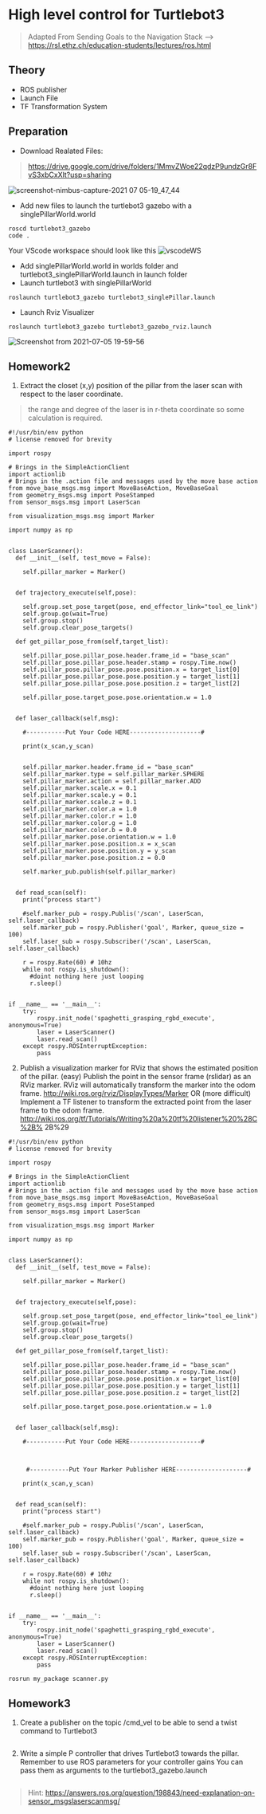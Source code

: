# High level control for Turtlebot3
>Adapted From Sending Goals to the Navigation Stack --> https://rsl.ethz.ch/education-students/lectures/ros.html

## Theory
- ROS publisher
- Launch File
- TF Transformation System 

## Preparation
- Download Realated Files:

>https://drive.google.com/drive/folders/1MmvZWoe22qdzP9undzGr8FvS3xbCxXlt?usp=sharing

![screenshot-nimbus-capture-2021 07 05-19_47_44](https://user-images.githubusercontent.com/55285546/124460196-06136a00-ddca-11eb-8175-d68e383f4b33.png)


- Add new files to launch the turtlebot3 gazebo with a singlePillarWorld.world

```
roscd turtlebot3_gazebo
code .
```
Your VScode workspace should look like this
![vscodeWS](https://user-images.githubusercontent.com/55285546/124456445-a87d1e80-ddc5-11eb-93b4-8b954f5297aa.png)

- Add singlePillarWorld.world in worlds folder and turtlebot3_singlePillarWorld.launch in launch folder
- Launch turtlebot3 with singlePillarWorld
```
roslaunch turtlebot3_gazebo turtlebot3_singlePillar.launch
```
- Launch Rviz Visualizer
```
roslaunch turtlebot3_gazebo turtlebot3_gazebo_rviz.launch
```
![Screenshot from 2021-07-05 19-59-56](https://user-images.githubusercontent.com/55285546/124461526-b6ce3900-ddcb-11eb-9660-f369954c9451.png)


## Homework2

1. Extract the closet (x,y) position of the pillar from the laser scan with respect to the laser coordinate.
>the range and degree of the laser is in r-theta coordinate so some calculation is required.
```
#!/usr/bin/env python
# license removed for brevity

import rospy

# Brings in the SimpleActionClient
import actionlib
# Brings in the .action file and messages used by the move base action
from move_base_msgs.msg import MoveBaseAction, MoveBaseGoal
from geometry_msgs.msg import PoseStamped
from sensor_msgs.msg import LaserScan

from visualization_msgs.msg import Marker

import numpy as np


class LaserScanner():
  def __init__(self, test_move = False):

    self.pillar_marker = Marker()


  def trajectory_execute(self,pose): 
      
    self.group.set_pose_target(pose, end_effector_link="tool_ee_link")
    self.group.go(wait=True)
    self.group.stop()
    self.group.clear_pose_targets()

  def get_pillar_pose_from(self,target_list):
    
    self.pillar_pose.pillar_pose.header.frame_id = "base_scan"
    self.pillar_pose.pillar_pose.header.stamp = rospy.Time.now()
    self.pillar_pose.pillar_pose.pose.position.x = target_list[0]
    self.pillar_pose.pillar_pose.pose.position.y = target_list[1]
    self.pillar_pose.pillar_pose.pose.position.z = target_list[2]

    self.pillar_pose.target_pose.pose.orientation.w = 1.0
    

  def laser_callback(self,msg): 
    
    #-----------Put Your Code HERE--------------------#
    
    print(x_scan,y_scan)
    
    
    self.pillar_marker.header.frame_id = "base_scan"
    self.pillar_marker.type = self.pillar_marker.SPHERE
    self.pillar_marker.action = self.pillar_marker.ADD
    self.pillar_marker.scale.x = 0.1
    self.pillar_marker.scale.y = 0.1
    self.pillar_marker.scale.z = 0.1
    self.pillar_marker.color.a = 1.0
    self.pillar_marker.color.r = 1.0
    self.pillar_marker.color.g = 1.0
    self.pillar_marker.color.b = 0.0
    self.pillar_marker.pose.orientation.w = 1.0
    self.pillar_marker.pose.position.x = x_scan
    self.pillar_marker.pose.position.y = y_scan 
    self.pillar_marker.pose.position.z = 0.0

    self.marker_pub.publish(self.pillar_marker)
    

  def read_scan(self):
    print("process start")

    #self.marker_pub = rospy.Publis('/scan', LaserScan, self.laser_callback)
    self.marker_pub = rospy.Publisher('goal', Marker, queue_size = 100)
    self.laser_sub = rospy.Subscriber('/scan', LaserScan, self.laser_callback)
    
    r = rospy.Rate(60) # 10hz 
    while not rospy.is_shutdown():
      #doint nothing here just looping
      r.sleep()
        

if __name__ == '__main__':
    try:
        rospy.init_node('spaghetti_grasping_rgbd_execute', anonymous=True)
        laser = LaserScanner()
        laser.read_scan()
    except rospy.ROSInterruptException:
        pass
```

2. Publish a visualization marker for RViz that shows the estimated position of the pillar.
(easy) Publish the point in the sensor frame (rslidar) as an RViz marker. RViz
will automatically transform the marker into the odom frame.
http://wiki.ros.org/rviz/DisplayTypes/Marker
OR
(more difficult) Implement a TF listener to transform the extracted point from
the laser frame to the odom frame.
http://wiki.ros.org/tf/Tutorials/Writing%20a%20tf%20listener%20%28C%2B%
2B%29
```
#!/usr/bin/env python
# license removed for brevity

import rospy

# Brings in the SimpleActionClient
import actionlib
# Brings in the .action file and messages used by the move base action
from move_base_msgs.msg import MoveBaseAction, MoveBaseGoal
from geometry_msgs.msg import PoseStamped
from sensor_msgs.msg import LaserScan

from visualization_msgs.msg import Marker

import numpy as np


class LaserScanner():
  def __init__(self, test_move = False):

    self.pillar_marker = Marker()


  def trajectory_execute(self,pose): 
      
    self.group.set_pose_target(pose, end_effector_link="tool_ee_link")
    self.group.go(wait=True)
    self.group.stop()
    self.group.clear_pose_targets()

  def get_pillar_pose_from(self,target_list):
    
    self.pillar_pose.pillar_pose.header.frame_id = "base_scan"
    self.pillar_pose.pillar_pose.header.stamp = rospy.Time.now()
    self.pillar_pose.pillar_pose.pose.position.x = target_list[0]
    self.pillar_pose.pillar_pose.pose.position.y = target_list[1]
    self.pillar_pose.pillar_pose.pose.position.z = target_list[2]

    self.pillar_pose.target_pose.pose.orientation.w = 1.0
    

  def laser_callback(self,msg): 
    
    #-----------Put Your Code HERE--------------------#
    
    
    
     #-----------Put Your Marker Publisher HERE--------------------#
    
    print(x_scan,y_scan)
    

  def read_scan(self):
    print("process start")

    #self.marker_pub = rospy.Publis('/scan', LaserScan, self.laser_callback)
    self.marker_pub = rospy.Publisher('goal', Marker, queue_size = 100)
    self.laser_sub = rospy.Subscriber('/scan', LaserScan, self.laser_callback)
    
    r = rospy.Rate(60) # 10hz 
    while not rospy.is_shutdown():
      #doint nothing here just looping
      r.sleep()
        

if __name__ == '__main__':
    try:
        rospy.init_node('spaghetti_grasping_rgbd_execute', anonymous=True)
        laser = LaserScanner()
        laser.read_scan()
    except rospy.ROSInterruptException:
        pass
```

```
rosrun my_package scanner.py
```
## Homework3


1. Create a publisher on the topic /cmd_vel to be able to send a twist command to Turtlebot3
```
```

2. Write a simple P controller that drives Turtlebot3 towards the pillar. 
Remember to use ROS parameters for your controller gains 
You can pass them as arguments to the turtlebot3_gazebo.launch
```
```





>Hint: https://answers.ros.org/question/198843/need-explanation-on-sensor_msgslaserscanmsg/

